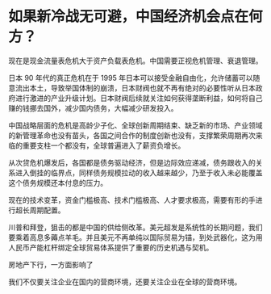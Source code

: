 # 如果新冷战无可避，中国经济机会点在何方？

现在是现金流量表危机大于资产负载表危机。中国需要正视危机管理、衰退管理。

日本 90 年代的真正危机在于 1995 年日本可以接受金融自由化，允许储蓄可以随意流出本土，导致举国体制的崩溃，日本财阀也就不再有绝对的必要性听从日本政府进行激进的产业升级计划。日本财阀后续就关注如何获得垄断利益，如何将自己赚的钱挪去国外，减少国内债务，大幅减少研发投入。

中国战略层面的危机是高龄少子化、全球创新周期结束、缺乏新的市场、产业领域的新管理革命也没有苗头，各国之间合作的制度创新也没有，支撑繁荣周期再次来临的重要支柱一个都没有，全球普遍进入了薪资负增长。

从次贷危机爆发后，各国都是债务驱动经济，但是边际效应递减，债务跟收入的关系进入倒挂的临界点，同样债务规模拉动的收入越来越少，乃至于收入未必能覆盖这个债务规模还本付息的压力。

现在的技术变革，资金门槛极高、技术门槛极高、人才要求极高，需要有形的手进行超长周期配置。

川普和拜登，狙击的都是中国的供给侧改革。美元超发是系统性的长期问题，我们要乘着高息多薅点羊毛。并且美元不再单纯以国际贸易为锚，到处武器化，这为用人民币产能杠杆绑定全球贸易体系提供了重要的历史机遇与契机。

房地产下行，一方面影响了

我们不仅要关注企业在国内的营商环境，还要关注企业在全球的营商环境。
